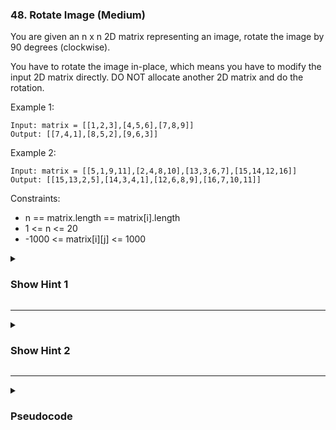 ### 48. Rotate Image (Medium)
You are given an n x n 2D matrix representing an image, rotate the image by 90 degrees (clockwise).

You have to rotate the image in-place, which means you have to modify the input 2D matrix directly. DO NOT allocate another 2D matrix and do the rotation.

Example 1:
```
Input: matrix = [[1,2,3],[4,5,6],[7,8,9]]
Output: [[7,4,1],[8,5,2],[9,6,3]]
```
Example 2:
```
Input: matrix = [[5,1,9,11],[2,4,8,10],[13,3,6,7],[15,14,12,16]]
Output: [[15,13,2,5],[14,3,4,1],[12,6,8,9],[16,7,10,11]]
```

Constraints:

- n == matrix.length == matrix[i].length
- 1 <= n <= 20
- -1000 <= matrix[i][j] <= 1000

<details>
  <summary><h3>Show Hint 1</h3></summary>
  <p>If you notice from the real matrix to rotate matrix it will follow some pattern, if you find it, it will be very easy.</p>
</details>

---
<details>
  <summary><h3>Show Hint 2</h3></summary>
  <p>They given that it would be n x n matrix, so first take transpose of matrix it will be very easy, then reverse every row. Then the matrix will get rotated to 90 degree.</p>
</details>

---
<details>
  <summary><h3>Pseudocode</h3></summary>
  <pre>
    for row -> 0 to matrixLength
      for col -> row + 1 to matrixLength
        swap(matrix[row][col], matrix[col][row])
    for row -> 0 to matrixLength
      l -> 0
      r -> matrixLength - 1
      while (l lessThan r)
        swap(matrix[row][l], matrix[r])
        l -> l + 1
        r -> r + 1
  </pre>
</details>
